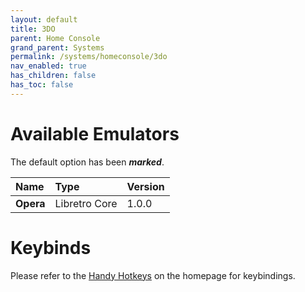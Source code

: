 ```yaml
---
layout: default
title: 3DO
parent: Home Console
grand_parent: Systems
permalink: /systems/homeconsole/3do
nav_enabled: true
has_children: false
has_toc: false
---
```


# Available Emulators

The default option has been ***marked***.

| Name               | Type             | Version           |
|:-------------------|:-----------------|:------------------|
| **Opera**          | Libretro Core    | 1.0.0             |


# Keybinds 

Please refer to the [Handy Hotkeys](/#handyhotkeys) on the homepage for keybindings.